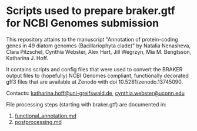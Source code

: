 # Scripts used to prepare braker.gtf for NCBI Genomes submission

This repository attains to the manuscript "Annotation of protein-coding genes in 49 diatom genomes (Bacillariophyta clade)" by Natalia Nenasheva, Clara Pitzschel, Cynthia Webster, Alex Hart, Jill Wegrzyn, Mia M. Bengtsson, Katharina J. Hoff.

It contains scripts and config files that were used to convert the BRAKER output files to (hopefully) NCBI Genomes compliant, functionally decorated gff3 files that are available at Zenodo with doi 10.5281/zenodo.13745090.

Contacts: katharina.hoff@uni-greifswald.de, cynthia.webster@uconn.edu

File processing steps (starting with braker.gtf) are documented in:

   1. [functional_annotation.md](entap_related_scripts/functional_annotation.md)
   2. [postprocessing.md](postprocessing_scripts/postprocessing.md)
